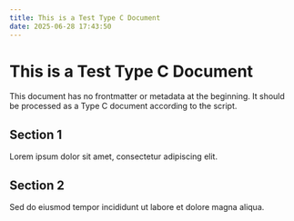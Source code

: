 ```yaml
---
title: This is a Test Type C Document
date: 2025-06-28 17:43:50
---
```

# This is a Test Type C Document

This document has no frontmatter or metadata at the beginning.
It should be processed as a Type C document according to the script.

## Section 1

Lorem ipsum dolor sit amet, consectetur adipiscing elit.

## Section 2

Sed do eiusmod tempor incididunt ut labore et dolore magna aliqua.